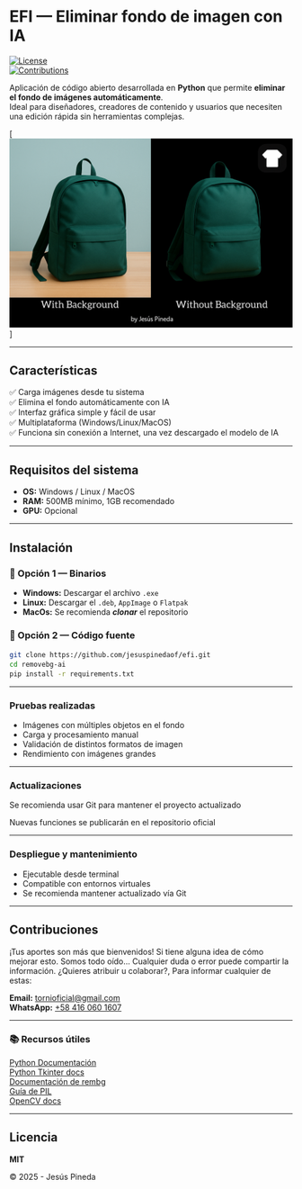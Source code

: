 # EFI — Eliminar fondo de imagen con IA  

[![License](https://img.shields.io/badge/license-MIT-green.svg)](LICENSE)  
[![Contributions](https://img.shields.io/badge/contributions-welcome-orange.svg)](#-contribuciones)  

Aplicación de código abierto desarrollada en **Python** que permite **eliminar el fondo de imágenes automáticamente**.  
Ideal para diseñadores, creadores de contenido y usuarios que necesiten una edición rápida sin herramientas complejas.  

[![EFI](./resources/efi-log2.png)]

---

## Características
✅ Carga imágenes desde tu sistema  
✅ Elimina el fondo automáticamente con IA  
✅ Interfaz gráfica simple y fácil de usar  
✅ Multiplataforma (Windows/Linux/MacOS)    
✅ Funciona sin conexión a Internet, una vez descargado el modelo de IA

---

## Requisitos del sistema
- **OS:** Windows / Linux / MacOS  
- **RAM:** 500MB mínimo, 1GB recomendado  
- **GPU:** Opcional  

---

## Instalación

### 🔹 Opción 1 — Binarios
- **Windows:** Descargar el archivo `.exe`  
- **Linux:** Descargar el `.deb`, `AppImage` o `Flatpak`
- **MacOs:** Se recomienda ***clonar*** el repositorio

### 🔹 Opción 2 — Código fuente
```bash
git clone https://github.com/jesuspinedaof/efi.git
cd removebg-ai
pip install -r requirements.txt
```

---

### Pruebas realizadas
- Imágenes con múltiples objetos en el fondo  
- Carga y procesamiento manual  
- Validación de distintos formatos de imagen  
- Rendimiento con imágenes grandes  

---

### Actualizaciones
Se recomienda usar Git para mantener el proyecto actualizado

Nuevas funciones se publicarán en el repositorio oficial

---

### Despliegue y mantenimiento
- Ejecutable desde terminal  
- Compatible con entornos virtuales  
- Se recomienda mantener actualizado vía Git  

---

## Contribuciones
¡Tus aportes son más que bienvenidos!
Si tiene alguna idea de cómo mejorar esto. Somos todo oído... Cualquier duda o error puede compartir la información. ¿Quieres atribuir u colaborar?, Para informar cualquier de estas:

**Email:** [tornioficial@gmail.com](mailto:tornioficial@gmail.com)  
**WhatsApp:** [+58 416 060 1607](https://wa.me/584160601607)  

---

### 📚 Recursos útiles
[Python Documentación](https://docs.python.org/3/)   
[Python Tkinter docs](https://docs.python.org/es/3/library/tkinter.html)   
[Documentación de rembg](https://github.com/danielgatis/rembg)   
[Guía de PIL](https://pillow.readthedocs.io/en/stable/)   
[OpenCV docs](https://docs.opencv.org/master/index.html)   

---

## Licencia
**MIT**  

© 2025 - Jesús Pineda  
